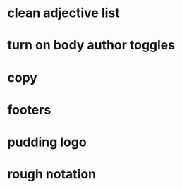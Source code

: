 # clean adjective list
# turn on body author toggles
# copy
# footers
# pudding logo
# rough notation

